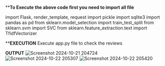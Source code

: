 ****To Execute the above code first you need to import all file**


import Flask, render_template, request
import pickle
import sqlite3
import pandas as pd
from sklearn.model_selection import train_test_split
from sklearn.svm import SVC
from sklearn.feature_extraction.text import TfidfVectorizer

****EXECUTION**
Execute app.py file to check the reviews

**OUTPUT**
![Screenshot 2024-10-21 204724](https://github.com/user-attachments/assets/bbf34235-59e6-4c7a-b8e2-a59b9c5962f7)
![Screenshot 2024-10-22 205307](https://github.com/user-attachments/assets/ee3958d0-ef72-45fa-a67a-bbd0df57b229)
![Screenshot 2024-10-22 205420](https://github.com/user-attachments/assets/28530bda-8d46-44de-8a9a-b8f2dcddefaf)


